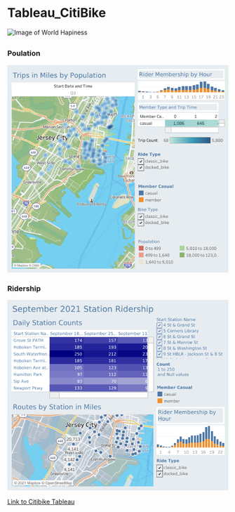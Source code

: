 # Tableau_CitiBike

![Image of World Hapiness](https://loving-newyork.com/wp-content/uploads/2017/07/Citi-Bike-New-York-180426115904002-1600x800.jpg)


##



### Poulation 

![image](resourcesTableau/Population%20and%20Ridership.png)


### Ridership 
![image](resourcesTableau/Ridership%20by%20Station.png)


<a href="https://public.tableau.com/app/profile/abednarz210/viz/TableauCitibikeProject-Population/RidershipbyStation" target="_blank">Link to Citibike Tableau</a>
